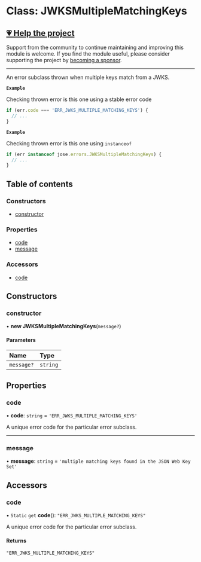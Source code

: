 # Class: JWKSMultipleMatchingKeys

## [💗 Help the project](https://github.com/sponsors/panva)

Support from the community to continue maintaining and improving this module is welcome. If you find the module useful, please consider supporting the project by [becoming a sponsor](https://github.com/sponsors/panva).

---

An error subclass thrown when multiple keys match from a JWKS.

**`Example`**

Checking thrown error is this one using a stable error code

```js
if (err.code === 'ERR_JWKS_MULTIPLE_MATCHING_KEYS') {
  // ...
}
```

**`Example`**

Checking thrown error is this one using `instanceof`

```js
if (err instanceof jose.errors.JWKSMultipleMatchingKeys) {
  // ...
}
```

## Table of contents

### Constructors

- [constructor](util_errors.JWKSMultipleMatchingKeys.md#constructor)

### Properties

- [code](util_errors.JWKSMultipleMatchingKeys.md#code)
- [message](util_errors.JWKSMultipleMatchingKeys.md#message)

### Accessors

- [code](util_errors.JWKSMultipleMatchingKeys.md#code-1)

## Constructors

### constructor

• **new JWKSMultipleMatchingKeys**(`message?`)

#### Parameters

| Name | Type |
| :------ | :------ |
| `message?` | `string` |

## Properties

### code

• **code**: `string` = `'ERR_JWKS_MULTIPLE_MATCHING_KEYS'`

A unique error code for the particular error subclass.

___

### message

• **message**: `string` = `'multiple matching keys found in the JSON Web Key Set'`

## Accessors

### code

• `Static` `get` **code**(): ``"ERR_JWKS_MULTIPLE_MATCHING_KEYS"``

A unique error code for the particular error subclass.

#### Returns

``"ERR_JWKS_MULTIPLE_MATCHING_KEYS"``
